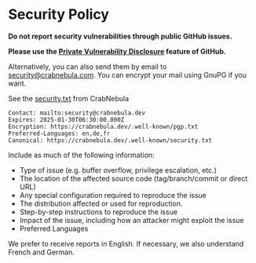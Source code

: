 # Security Policy

**Do not report security vulnerabilities through public GitHub issues.**

**Please use the [Private Vulnerability Disclosure](https://docs.github.com/en/code-security/security-advisories/guidance-on-reporting-and-writing-information-about-vulnerabilities/privately-reporting-a-security-vulnerability#privately-reporting-a-security-vulnerability) feature of GitHub.**

Alternatively, you can also send them by email to security@crabnebula.com.
You can encrypt your mail using GnuPG if you want.

See the [security.txt](https://crabnebula.dev/.well-known/security.txt) from CrabNebula

```
Contact: mailto:security@crabnebula.dev
Expires: 2025-01-30T06:30:00.000Z
Encryption: https://crabnebula.dev/.well-known/pgp.txt
Preferred-Languages: en,de,fr
Canonical: https://crabnebula.dev/.well-known/security.txt
```

Include as much of the following information:

- Type of issue (e.g. buffer overflow, privilege escalation, etc.)
- The location of the affected source code (tag/branch/commit or direct URL)
- Any special configuration required to reproduce the issue
- The distribution affected or used for reproduction.
- Step-by-step instructions to reproduce the issue
- Impact of the issue, including how an attacker might exploit the issue
- Preferred Languages

We prefer to receive reports in English. If necessary, we also understand French and German.
